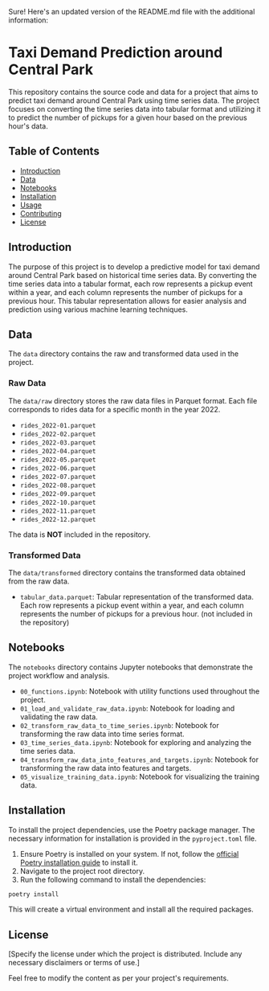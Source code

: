 Sure! Here's an updated version of the README.md file with the additional information:

# Taxi Demand Prediction around Central Park

This repository contains the source code and data for a project that aims to predict taxi demand around Central Park using time series data. The project focuses on converting the time series data into tabular format and utilizing it to predict the number of pickups for a given hour based on the previous hour's data.

## Table of Contents

- [Introduction](#introduction)
- [Data](#data)
- [Notebooks](#notebooks)
- [Installation](#installation)
- [Usage](#usage)
- [Contributing](#contributing)
- [License](#license)

## Introduction

The purpose of this project is to develop a predictive model for taxi demand around Central Park based on historical time series data. By converting the time series data into a tabular format, each row represents a pickup event within a year, and each column represents the number of pickups for a previous hour. This tabular representation allows for easier analysis and prediction using various machine learning techniques.

## Data

The `data` directory contains the raw and transformed data used in the project.

### Raw Data

The `data/raw` directory stores the raw data files in Parquet format. Each file corresponds to rides data for a specific month in the year 2022.

- `rides_2022-01.parquet`
- `rides_2022-02.parquet`
- `rides_2022-03.parquet`
- `rides_2022-04.parquet`
- `rides_2022-05.parquet`
- `rides_2022-06.parquet`
- `rides_2022-07.parquet`
- `rides_2022-08.parquet`
- `rides_2022-09.parquet`
- `rides_2022-10.parquet`
- `rides_2022-11.parquet`
- `rides_2022-12.parquet`

The data is __NOT__ included in the repository.

### Transformed Data

The `data/transformed` directory contains the transformed data obtained from the raw data.
- `tabular_data.parquet`: Tabular representation of the transformed data. Each row represents a pickup event within a year, and each column represents the number of pickups for a previous hour. (not included in the repository)

## Notebooks

The `notebooks` directory contains Jupyter notebooks that demonstrate the project workflow and analysis.

- `00_functions.ipynb`: Notebook with utility functions used throughout the project.
- `01_load_and_validate_raw_data.ipynb`: Notebook for loading and validating the raw data.
- `02_transform_raw_data_to_time_series.ipynb`: Notebook for transforming the raw data into time series format.
- `03_time_series_data.ipynb`: Notebook for exploring and analyzing the time series data.
- `04_transform_raw_data_into_features_and_targets.ipynb`: Notebook for transforming the raw data into features and targets.
- `05_visualize_training_data.ipynb`: Notebook for visualizing the training data.

## Installation

To install the project dependencies, use the Poetry package manager. The necessary information for installation is provided in the `pyproject.toml` file.

1. Ensure Poetry is installed on your system. If not, follow the [official Poetry installation guide](https://python-poetry.org/docs/#installation) to install it.
2. Navigate to the project root directory.
3. Run the following command to install the dependencies:

```bash
poetry install
```

This will create a virtual environment and install all the required packages.

## License

[Specify the license under which the project is distributed. Include any necessary disclaimers or terms of use.]

Feel free to modify the content as per your project's requirements.

